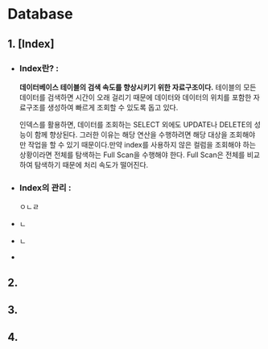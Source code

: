 # Database
## 1. [Index] 
   + ### Index란? : 
      **데이터베이스 테이블의 검색 속도를 향상시키기 위한 자료구조이다.** 테이블의 모든 데이터를 검색하면 시간이 오래 걸리기 때문에 데이터와 데이터의 위치를 포함한 자료구조를 생성하여 빠르게 조회할 수 있도록 돕고 있다.
      
      인덱스를 활용하면, 데이터를 조회하는 SELECT 외에도 UPDATE나 DELETE의 성능이 함께 향상된다. 그러한 이유는 해당 연산을 수행하려면 해당 대상을 조회해야만 작업을 할 수 있기 때문이다.만약 index를 사용하지 않은 컬럼을 조회해야 하는 상황이라면 전체를 탐색하는 Full Scan을 수행해야 한다. Full Scan은 전체를 비교하여 탐색하기 때문에 처리 속도가 떨어진다.      
   + ### Index의 관리 : 
      ㅇㄴㄹ
   + ㄴ
   + ㄴ
   + 
## 2.
## 3.
## 4.

